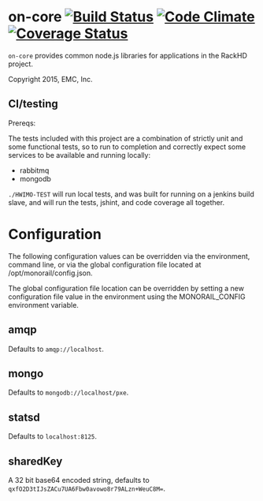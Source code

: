# on-core [![Build Status](http://travis-ci.org/RackHD/on-core.svg?branch=master)](https://travis-ci.org/RackHD/on-core) [![Code Climate](https://codeclimate.com/github/RackHD/on-core/badges/gpa.svg)](https://codeclimate.com/github/RackHD/on-core) [![Coverage Status](https://coveralls.io/repos/RackHD/on-core/badge.svg?branch=master&service=github)](https://coveralls.io/github/RackHD/on-core?branch=master)

`on-core` provides common node.js libraries for applications in the RackHD project.

Copyright 2015, EMC, Inc.

## CI/testing

Prereqs:

The tests included with this project are a combination of strictly unit
and some functional tests, so to run to completion and correctly expect
some services to be available and running locally:

 - rabbitmq
 - mongodb

`./HWIMO-TEST` will run local tests, and was built for running on a jenkins build slave, and will run the tests, jshint, and code coverage all together.


# Configuration

The following configuration values can be overridden via the environment, command line, or via the global configuration file located at /opt/monorail/config.json.

The global configuration file location can be overridden by setting a new configuration file value in the environment using the MONORAIL_CONFIG environment variable.

## amqp

Defaults to `amqp://localhost`.

## mongo

Defaults to `mongodb://localhost/pxe`.

## statsd

Defaults to `localhost:8125`.

## sharedKey

A 32 bit base64 encoded string, defaults to `qxfO2D3tIJsZACu7UA6Fbw0avowo8r79ALzn+WeuC8M=`.

